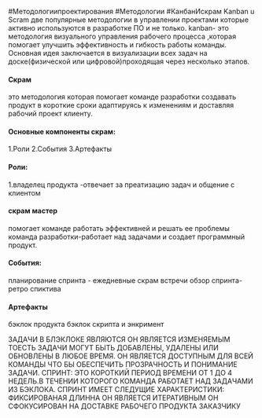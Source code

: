 #Методологиипроектирования #Методологии #КанбанИскрам 
Kanban u Scram две популярные методологии в управлении проектами которые активно используются в разработке ПО и не только.
kanban- это методология визуального управления рабочего процесса ,которая помогает улучшить эффективность и гибкость работы команды. Основная идея заключается в визуализации всех задач на доске(физической или цифровой)проходящая через несколько этапов.
#### Скрам
это методология которая помогает команде разработки создавать продукт в короткие сроки адаптируясь к изменениям и доставляя рабочий проект клиенту.
#### Основные компоненты скрам:
1.Роли
2.События
3.Артефакты 
#### Роли: 
1.владелец продукта -отвечает за преатизацию задач и общение с клиентом
#### скрам мастер
помогает команде работать эффективней и решать ее проблемы
команда разработки-работает над задачами и создает программный продукт.
#### События:
планирование спринта - ежедневные скрам встречи 
обзор спринта-ретро спиктива
#### Артефакты
бэклок продукта бэклок скрипта и энкримент

ЗАДАЧИ В БЛЭКЛОКЕ ЯВЛЯЮТСЯ 
ОН ЯВЛЯЕТСЯ ИЗМЕНЯЕМЫМ ТОЕСТЬ ЗАДАЧИ МОГУТ БЫТЬ ДОБАВЛЕНЫ, УДАЛЕНЫ ИЛИ ОБНОВЛЕНЫ В ЛЮБОЕ ВРЕМЯ.
ОН ЯВЛЯЕТСЯ ДОСТУПНЫМ ДЛЯ ВСЕЙ КОМАНДЫ ЧТО БЫ ОБЕСПЕЧИТЬ ПРОЗРАЧНОСТЬ И ПОНИМАНИЕ ЗАДАЧИ.
СПРИНТ:
ЭТО КОРОТКИЙ ПЕРИОД ВРЕМЕНИ ОТ 1 ДО 4 НЕДЕЛЬ.В ТЕЧЕНИИ КОТОРОГО КОМАНДА РАБОТАЕТ НАД ЗАДАЧАМИ ИЗ БЭКЛОКА.
СПРИНТ ИМЕЕТ СЛЕДУЩИЕ ХАРАКТЕРИСТИКИ:
ФИКСИРОВАНАЯ ДЛИННА 
ОН ЯВЛЯЕТСЯ ИТЕРАТИВНЫМ 
ОН СФОКУСИРОВАН НА ДОСТАВКЕ РАБОЧЕГО ПРОДУКТА ЗАКАЗЧИКУ
  